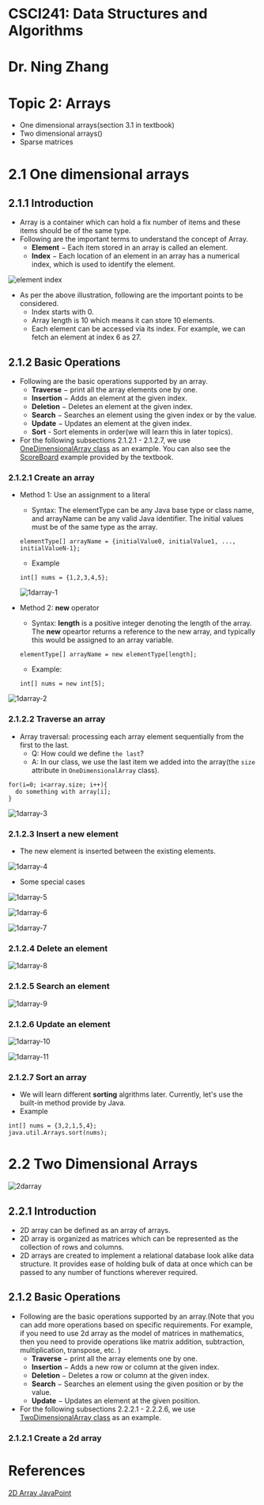 # CSCI241: Data Structures and Algorithms
# Dr. Ning Zhang
# Topic 2: Arrays
+ One dimensional arrays(section 3.1 in textbook)
+ Two dimensional arrays()
+ Sparse matrices

# 2.1 One dimensional arrays
## 2.1.1 Introduction
+ Array is a container which can hold a fix number of items and these items should be of the same type.
+ Following are the important terms to understand the concept of Array.
  - **Element** − Each item stored in an array is called an element.
  - **Index** − Each location of an element in an array has a numerical index, which is used to identify the element.
  
![element index](https://www.tutorialspoint.com/data_structures_algorithms/images/array_representation.jpg)

+ As per the above illustration, following are the important points to be considered.
  - Index starts with 0.
  - Array length is 10 which means it can store 10 elements.
  - Each element can be accessed via its index. For example, we can fetch an element at index 6 as 27.
  
## 2.1.2 Basic Operations
+ Following are the basic operations supported by an array.
  - **Traverse** − print all the array elements one by one.
  - **Insertion** − Adds an element at the given index.
  - **Deletion** − Deletes an element at the given index.
  - **Search** − Searches an element using the given index or by the value.
  - **Update** − Updates an element at the given index.
  - **Sort** - Sort elements in order(we will learn this in later topics).
+ For the following subsections 2.1.2.1 - 2.1.2.7, we use [OneDimensionalArray class](https://replit.com/@ZhangNing1/CSCI241NingZhang#CSCI241/OneDimensionalArray.java) as an example. You can also see the [ScoreBoard](https://replit.com/@ZhangNing1/CSCI241NingZhang#dsaj/arrays/Scoreboard.java) example provided by the textbook.
### 2.1.2.1 Create an array
+ Method 1: Use an assignment to a literal
  - Syntax: The elementType can be any Java base type or class name, and arrayName can be any valid Java identifier. The initial values must be of the same type as the array.
  ~~~~
  elementType[] arrayName = {initialValue0, initialValue1, ..., initialValueN-1};
  ~~~~
  - Example
  ~~~~
  int[] nums = {1,2,3,4,5};
  ~~~~
  
  ![1darray-1](../Resources/1darray-1.png)
  
+ Method 2: **new** operator
  - Syntax: **length** is a positive integer denoting the length of the array. The **new** opeartor returns a reference to the new array, and typically this would be assigned to an array variable.
  ~~~~
  elementType[] arrayName = new elementType[length];
  ~~~~
  - Example:
  ~~~~
  int[] nums = new int[5];
  ~~~~
  
 ![1darray-2](../Resources/1darray-2.png)
    
### 2.1.2.2 Traverse an array
+ Array traversal: processing each array element sequentially from the first to the last.
  - Q: How could we define `the last`?
  - A: In our class, we use the last item we added into the array(the `size` attribute in `OneDimensionalArray` class).
~~~~
for(i=0; i<array.size; i++){
  do something with array[i];
}
~~~~

![1darray-3](../Resources/1darray-3.png)


### 2.1.2.3 Insert a new element
+ The new element is inserted between the existing elements.

![1darray-4](../Resources/1darray-4.png)

+ Some special cases

![1darray-5](../Resources/1darray-5.png)

![1darray-6](../Resources/1darray-6.png)

![1darray-7](../Resources/1darray-7.png)
  
### 2.1.2.4 Delete an element

![1darray-8](../Resources/1darray-8.png)

### 2.1.2.5 Search an element

![1darray-9](../Resources/1darray-9.png)

### 2.1.2.6 Update an element

![1darray-10](../Resources/1darray-10.png)

![1darray-11](../Resources/1darray-11.png)

### 2.1.2.7 Sort an array
+ We will learn different **sorting** algrithms later. Currently, let's use the built-in method provide by Java.
+ Example
~~~~~
int[] nums = {3,2,1,5,4};
java.util.Arrays.sort(nums);
~~~~~

# 2.2 Two Dimensional Arrays

![2darray](https://www.researchgate.net/profile/Tarfa-Hamed/publication/348960574/figure/fig1/AS:986686548877312@1612255813247/2D-array-with-three-rows-and-four-columns.png)

## 2.2.1 Introduction
+ 2D array can be defined as an array of arrays.
+ 2D array is organized as matrices which can be represented as the collection of rows and columns.
+ 2D arrays are created to implement a relational database look alike data structure. It provides ease of holding bulk of data at once which can be passed to any number of functions wherever required.

## 2.1.2 Basic Operations
+ Following are the basic operations supported by an array.(Note that you can add more operations based on specific requirements. For example, if you need to use 2d array as the model of matrices in mathematics, then you need to provide operations like matrix addition, subtraction, multiplication, transpose, etc. )
  - **Traverse** − print all the array elements one by one.
  - **Insertion** − Adds a new row or column at the given index.
  - **Deletion** − Deletes a row or column at the given index.
  - **Search** − Searches an element using the given position or by the value.
  - **Update** − Updates an element at the given position.
+ For the following subsections 2.2.2.1 - 2.2.2.6, we use [TwoDimensionalArray class](https://replit.com/@ZhangNing1/CSCI241NingZhang#CSCI241/TwoDimensionalArray.java) as an example.
### 2.1.2.1 Create a 2d array

# References
[2D Array JavaPoint](https://www.javatpoint.com/data-structure-2d-array)
